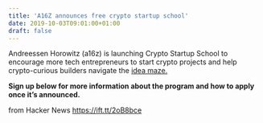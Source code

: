 ```yaml
---
title: 'A16Z announces free crypto startup school'
date: 2019-10-03T09:01:00+01:00
draft: false
---
```


Andreessen Horowitz (a16z) is launching Crypto Startup School to encourage more tech entrepreneurs to start crypto projects and help crypto-curious builders navigate the [idea maze.](http://cdixon.org/2013/08/04/the-idea-maze/)

**Sign up below for more information about the program and how to apply once it’s announced.**

  
  
from Hacker News https://ift.tt/2oB8bce